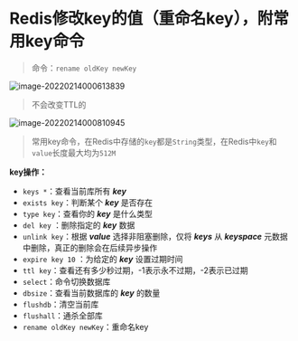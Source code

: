 # Redis修改key的值（重命名key），附常用key命令

>命令：`rename oldKey newKey`

![image-20220214000613839](https://cdn.fengxianhub.top/resources-master/202202140006996.png)

>不会改变TTL的

![image-20220214000810945](https://cdn.fengxianhub.top/resources-master/202202140008998.png)

>常用key命令，在Redis中存储的```key```都是```String```类型，在Redis中```key```和```value```长度最大均为```512M```

**key操作：**

- `keys *`：查看当前库所有 ***key***  
- `exists key`：判断某个 ***key*** 是否存在
- `type key`：查看你的 ***key*** 是什么类型
- `del key` ：删除指定的 ***key*** 数据
- `unlink key`：根据 ***value*** 选择非阻塞删除，仅将 ***keys*** 从 ***keyspace*** 元数据中删除，真正的删除会在后续异步操作
- `expire key 10` ：为给定的 ***key*** 设置过期时间
- `ttl key`：查看还有多少秒过期，-1表示永不过期，-2表示已过期
- `select`：命令切换数据库
- `dbsize`：查看当前数据库的 ***key*** 的数量
- `flushdb`：清空当前库
- `flushall`：通杀全部库
- `rename oldKey newKey`：重命名key
